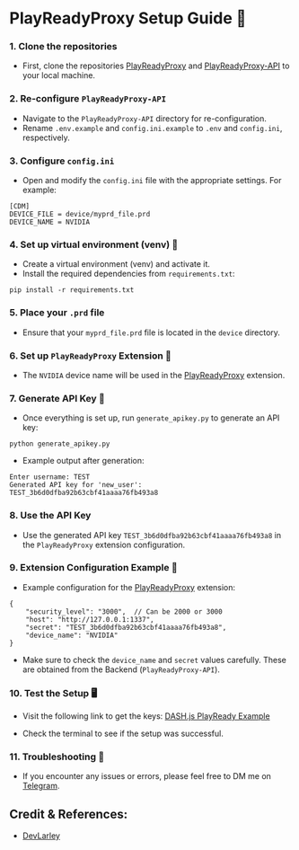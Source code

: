 # PlayReadyProxy Setup Guide 🤔

### 1. Clone the repositories
   - First, clone the repositories [PlayReadyProxy](https://github.com/ThatNotEasy/PlayReadyProxy) and [PlayReadyProxy-API](https://github.com/ThatNotEasy/PlayReadyProxy-API) to your local machine.

### 2. Re-configure `PlayReadyProxy-API`
   - Navigate to the `PlayReadyProxy-API` directory for re-configuration.
   - Rename `.env.example` and `config.ini.example` to `.env` and `config.ini`, respectively.

### 3. Configure `config.ini`
   - Open and modify the `config.ini` file with the appropriate settings. For example:

    
    [CDM]
    DEVICE_FILE = device/myprd_file.prd
    DEVICE_NAME = NVIDIA
    

### 4. Set up virtual environment (venv) 🐍
   - Create a virtual environment (venv) and activate it.
   - Install the required dependencies from `requirements.txt`:

    
    pip install -r requirements.txt
    

### 5. Place your `.prd` file
   - Ensure that your `myprd_file.prd` file is located in the `device` directory.

### 6. Set up `PlayReadyProxy` Extension 🔑
   - The `NVIDIA` device name will be used in the [PlayReadyProxy](https://github.com/ThatNotEasy/PlayReadyProxy) extension.

### 7. Generate API Key 🔐
   - Once everything is set up, run `generate_apikey.py` to generate an API key:

    
    python generate_apikey.py
    

   - Example output after generation:

    
    Enter username: TEST
    Generated API key for 'new_user': TEST_3b6d0dfba92b63cbf41aaaa76fb493a8
    

### 8. Use the API Key
   - Use the generated API key `TEST_3b6d0dfba92b63cbf41aaaa76fb493a8` in the `PlayReadyProxy` extension configuration.

### 9. Extension Configuration Example 📑
   - Example configuration for the [PlayReadyProxy](https://github.com/ThatNotEasy/PlayReadyProxy) extension:

    
    {
        "security_level": "3000",  // Can be 2000 or 3000
        "host": "http://127.0.0.1:1337",
        "secret": "TEST_3b6d0dfba92b63cbf41aaaa76fb493a8",
        "device_name": "NVIDIA"
    }
    

   - Make sure to check the `device_name` and `secret` values carefully. These are obtained from the Backend (`PlayReadyProxy-API`).

### 10. Test the Setup 🖥️
   - Visit the following link to get the keys:
     [DASH.js PlayReady Example](https://reference.dashif.org/dash.js/v4.4.0/samples/drm/playready.html)

   - Check the terminal to see if the setup was successful.

### 11. Troubleshooting 🚨
   - If you encounter any issues or errors, please feel free to DM me on [Telegram](https://telegram.me/SurpriseMTFK).

## Credit & References:
- [DevLarley](https://github.com/DevLARLEY/WidevineProxy2)
